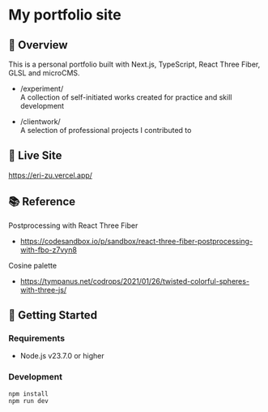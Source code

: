 # My portfolio site

## 📝 Overview

This is a personal portfolio built with Next.js, TypeScript, React Three Fiber, GLSL and microCMS.

- /experiment/  
  A collection of self-initiated works created for practice and skill development

- /clientwork/  
  A selection of professional projects I contributed to

## 🔗 Live Site

https://eri-zu.vercel.app/

## 📚 Reference

Postprocessing with React Three Fiber

- https://codesandbox.io/p/sandbox/react-three-fiber-postprocessing-with-fbo-z7vyn8

Cosine palette

- https://tympanus.net/codrops/2021/01/26/twisted-colorful-spheres-with-three-js/

## 🚀 Getting Started

### Requirements

- Node.js v23.7.0 or higher

### Development

```bash
npm install
npm run dev
```
